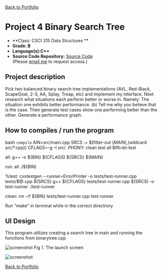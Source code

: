 [Back to Portfolio](./index.md)

Project 4 Binary Search Tree
===============

-   **Class: CSCI 315 Data Structures ** 
-   **Grade: B**
-   **Language(s):C++**
-   **Source Code Repository:** [Source Code](https://github.com/Malik526/SearchTree_SrcCode.git)  
    (Please [email me](mailto:mmstewart@csustudent.net) to request access.)

## Project description
Pick two balanced binary search tree implementations (AVL, Red-Black, ScapeGoat, 2-3, AA,
Splay, Treap, etc) and implement my interface.
Next research what situations each perform better or worse in. Namely:
The situation one exhibits better performance. (b) Tell me why you believe that is the case.
Then generate test cases show one performing better than the other. Generate a performance graph.
## How to compiles / run the program

bash
```compile```
AIN=src/main.cpp
SRCS := $(filter-out $(MAIN),$(wildcard src/*.cpp))
CFLAGS=-g -I src/
.PHONY: clean test all
BIN=bt-test

all:
	g++ -o ${BIN} $(CFLAGS) ${SRCS} ${MAIN}

run: all
	./${BIN}

%test:
	cxxtestgen --runner=ErrorPrinter -o tests/test-runner.cpp tests/$@.cpp ${SRCS}
	g++ ${CFLAGS} tests/test-runner.cpp $(SRCS) -o test-runner
	./test-runner

clean:
	rm -rf ${BIN} tests/test-runner.cpp test-runner

Run "make" in terminal while in the correct directrory


## UI Design
This program utilizes creating a search tree in main and running the functions from binarytree.cpp

![screenshot](images/Screenshot_output.png)
Fig 1. The launch screen

![screenshot](images/Screenshot_output.png)

[Back to Portfolio](./index.md)

